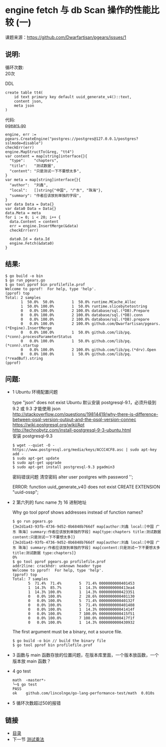 engine fetch 与 db Scan 操作的性能比较 (一)
=============
课题来源：<https://github.com/Dwarfartisan/pgears/issues/1>

说明:
-------------
循环次数:  
20次 

DDL

```
create table tt4(
    id text primary key default uuid_generate_v4()::text,
    content json,
    meta json
)
```

代码:   
[pgears.go](pgears/pgears.go)  

```
engine, err := pgears.CreateEngine("postgres://postgres@127.0.0.1/postgres?sslmode=disable")
checkErr(err)
engine.MapStructTo(&reg, "tt4")
var content = map[string]interface{}{
  "type":    "chapters",
  "title":   "测试数据",
  "content": "只是测试一下不要想太多",
}
var meta = map[string]interface{}{
  "author":  "刘鑫",
  "local":   []string{"中国", "广东", "珠海"},
  "summary": "作者应该放到单独的字段",
}
var data Data = Data{}
var data0 Data = Data{}
data.Meta = meta
for i := 0; i < 20; i++ {
  data.Content = content
  err = engine.InsertMerge(&data)
  checkErr(err)

  data0.Id = data.Id
  engine.Fetch(&data0)
}
``` 

结果:
-------------

```
$ go build -o bin
$ go run pgears.go
$ go tool pprof bin profilefile.prof
Welcome to pprof!  For help, type 'help'.
(pprof) top
Total: 2 samples
       1  50.0%  50.0%        1  50.0% runtime.MCache_Alloc
       1  50.0% 100.0%        1  50.0% runtime.slicebytetostring
       0   0.0% 100.0%        2 100.0% database/sql.(*DB).Prepare
       0   0.0% 100.0%        2 100.0% database/sql.(*DB).conn
       0   0.0% 100.0%        2 100.0% database/sql.(*DB).prepare
       0   0.0% 100.0%        2 100.0% github.com/Dwarfartisan/pgears.(*Engine).InsertMerge
       0   0.0% 100.0%        1  50.0% github.com/lib/pq.(*conn).processParameterStatus
       0   0.0% 100.0%        1  50.0% github.com/lib/pq.(*conn).startup
       0   0.0% 100.0%        2 100.0% github.com/lib/pq.(*drv).Open
       0   0.0% 100.0%        1  50.0% github.com/lib/pq.(*readBuf).string
(pprof) 
```

问题:
-------------
- 1 Ubuntu 环境配置问题  
  
  type "json" does not exist
  Ubuntu 默认安装 postgresql-9.1，必须升级到 9.2 或 9.3 才能使用 json  
  <http://stackoverflow.com/questions/19814419/why-there-is-difference-between-psql-version-output-and-the-psql-version-connec>  
  <https://wiki.postgresql.org/wiki/Apt>  
  <http://technobytz.com/install-postgresql-9-3-ubuntu.html>  
  安装 postgresql-9.3

  ```
  $ wget --quiet -O - https://www.postgresql.org/media/keys/ACCC4CF8.asc | sudo apt-key add -
  $ sudo apt-get update
  $ sudo apt-get upgrade
  $ sudo apt-get install postgresql-9.3 pgadmin3
  ```

  密码错误问题
  清空密码 alter user postgres with password '';

  ERROR:  function uuid_generate_v4() does not exist
  CREATE EXTENSION "uuid-ossp";

- 2 第六列的 func name 为 16 进制地址  

  Why go tool pprof shows addresses instead of function names?

  ```
  $ go run pgears.go
  {3e2d1a43-93fb-4736-9d52-0b6848b766df map[author:刘鑫 local:[中国 广东 珠海] summary:作者应该放到单独的字段] map[type:chapters title:测试数据 content:只是测试一下不要想太多]}
  {3e2d1a43-93fb-4736-9d52-0b6848b766df map[author:刘鑫 local:[中国 广东 珠海] summary:作者应该放到单独的字段] map[content:只是测试一下不要想太多 title:测试数据 type:chapters]}
  O%
  $ go tool pprof pgears.go profilefile.prof
  addr2line: crackhdr: unknown header type
  Welcome to pprof!  For help, type 'help'.
  (pprof) top
  Total: 7 samples
         5  71.4%  71.4%        5  71.4% 0000000000401453
         1  14.3%  85.7%        1  14.3% 0000000000413ea4
         1  14.3% 100.0%        1  14.3% 0000000000423351
         0   0.0% 100.0%        2  28.6% 0000000000401130
         0   0.0% 100.0%        5  71.4% 000000000040132f
         0   0.0% 100.0%        5  71.4% 0000000000401408
         0   0.0% 100.0%        1  14.3% 000000000041414f
         0   0.0% 100.0%        7 100.0% 0000000000415f51
         0   0.0% 100.0%        7 100.0% 0000000000417f1f
         0   0.0% 100.0%        1  14.3% 0000000000430932
  ```

  The first argument must be a binary, not a source file.

  ```
  $ go build -o bin // build the binary file
  $ go tool pprof bin profilefile.prof
  ```

- 3 函数与 main 函数存放的位置问题，在版本库里面，一个版本放函数，一个版本放 main 函数？
- 4 go test

  ```
  math  ‹master*›
  ╰─$ go test
  PASS
  ok    github.com/lincolnge/go-lang-performance-test/math  0.010s
  ```

- 5 循环次数超过50的报错

链接
-------------
- [目录](README.md)
- 下一节 [测试乘法](02.md)